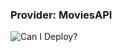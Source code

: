 ### Provider: MoviesAPI

![Can I Deploy?](https://ozcan.pactflow.io/pacticipants/MoviesAPI/branches/{{BRANCH_NAME}}/latest-version/can-i-deploy/to-environment/dev/badge.svg)

<!-- The branch name will be automatically replaced with the feature branch name -->

